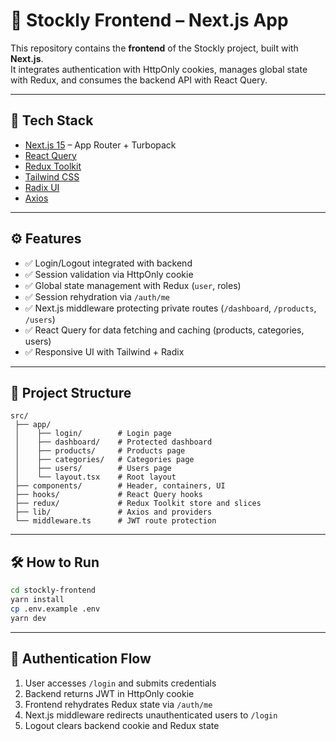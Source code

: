 # 🎨 Stockly Frontend – Next.js App

This repository contains the **frontend** of the Stockly project, built with **Next.js**.  
It integrates authentication with HttpOnly cookies, manages global state with Redux, and consumes the backend API with React Query.

---

## 🚀 Tech Stack

- [Next.js 15](https://nextjs.org/) – App Router + Turbopack
- [React Query](https://tanstack.com/query/latest)
- [Redux Toolkit](https://redux-toolkit.js.org/)
- [Tailwind CSS](https://tailwindcss.com/)
- [Radix UI](https://www.radix-ui.com/)
- [Axios](https://axios-http.com/)

---

## ⚙️ Features

- ✅ Login/Logout integrated with backend
- ✅ Session validation via HttpOnly cookie
- ✅ Global state management with Redux (`user`, roles)
- ✅ Session rehydration via `/auth/me`
- ✅ Next.js middleware protecting private routes (`/dashboard`, `/products`, `/users`)
- ✅ React Query for data fetching and caching (products, categories, users)
- ✅ Responsive UI with Tailwind + Radix

---

## 📂 Project Structure

```
src/
 ├── app/
 │    ├── login/        # Login page
 │    ├── dashboard/    # Protected dashboard
 │    ├── products/     # Products page
 │    ├── categories/   # Categories page
 │    ├── users/        # Users page
 │    └── layout.tsx    # Root layout
 ├── components/        # Header, containers, UI
 ├── hooks/             # React Query hooks
 ├── redux/             # Redux Toolkit store and slices
 ├── lib/               # Axios and providers
 └── middleware.ts      # JWT route protection
```

---

## 🛠️ How to Run

```bash
cd stockly-frontend
yarn install
cp .env.example .env
yarn dev
```

---

## 🔐 Authentication Flow

1. User accesses `/login` and submits credentials
2. Backend returns JWT in HttpOnly cookie
3. Frontend rehydrates Redux state via `/auth/me`
4. Next.js middleware redirects unauthenticated users to `/login`
5. Logout clears backend cookie and Redux state
